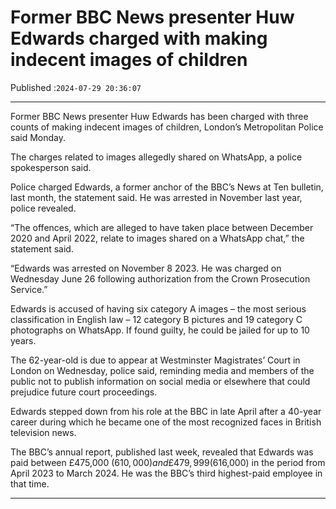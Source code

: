 # Former BBC News presenter Huw Edwards charged with making indecent images of children

Published :`2024-07-29 20:36:07`

---

Former BBC News presenter Huw Edwards has been charged with three counts of making indecent images of children, London’s Metropolitan Police said Monday.

The charges related to images allegedly shared on WhatsApp, a police spokesperson said.

Police charged Edwards, a former anchor of the BBC’s News at Ten bulletin, last month, the statement said. He was arrested in November last year, police revealed.

“The offences, which are alleged to have taken place between December 2020 and April 2022, relate to images shared on a WhatsApp chat,” the statement said.

“Edwards was arrested on November 8 2023. He was charged on Wednesday June 26 following authorization from the Crown Prosecution Service.”

Edwards is accused of having six category A images – the most serious classification in English law – 12 category B pictures and 19 category C photographs on WhatsApp. If found guilty, he could be jailed for up to 10 years.

The 62-year-old is due to appear at Westminster Magistrates’ Court in London on Wednesday, police said, reminding media and members of the public not to publish information on social media or elsewhere that could prejudice future court proceedings.

Edwards stepped down from his role at the BBC in late April after a 40-year career during which he became one of the most recognized faces in British television news.

The BBC’s annual report, published last week, revealed that Edwards was paid between £475,000 ($610,000) and £479,999 ($616,000) in the period from April 2023 to March 2024. He was the BBC’s third highest-paid employee in that time.

---

